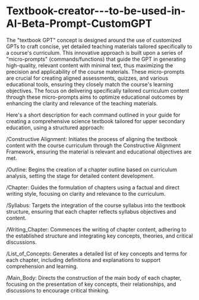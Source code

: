 # Textbook-creator---to-be-used-in-AI-Beta-Prompt-CustomGPT

The "textbook GPT" concept is designed around the use of customized GPTs to craft concise, yet detailed teaching materials tailored specifically to a course's curriculum. This innovative approach is built upon a series of "micro-prompts" (commands/functions) that guide the GPT in generating high-quality, relevant content with minimal text, thus maximizing the precision and applicability of the course materials. These micro-prompts are crucial for creating aligned assessments, quizzes, and various educational tools, ensuring they closely match the course's learning objectives. The focus on delivering specifically tailored curriculum content through these micro-prompts aims to optimize educational outcomes by enhancing the clarity and relevance of the teaching materials.

Here's a short description for each command outlined in your guide for creating a comprehensive science textbook tailored for upper secondary education, using a structured approach:

/Constructive Alignment: Initiates the process of aligning the textbook content with the course curriculum through the Constructive Alignment Framework, ensuring the material is relevant and educational objectives are met.

/Outline: Begins the creation of a chapter outline based on curriculum analysis, setting the stage for detailed content development.

/Chapter: Guides the formulation of chapters using a factual and direct writing style, focusing on clarity and relevance to the curriculum.

/Syllabus: Targets the integration of the course syllabus into the textbook structure, ensuring that each chapter reflects syllabus objectives and content.

/Writing_Chapter: Commences the writing of chapter content, adhering to the established structure and integrating key concepts, theories, and critical discussions.

/List_of_Concepts: Generates a detailed list of key concepts and terms for each chapter, including definitions and explanations to support comprehension and learning.

/Main_Body: Directs the construction of the main body of each chapter, focusing on the presentation of key concepts, their relationships, and discussions to encourage critical thinking.
